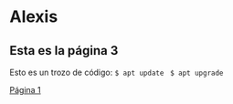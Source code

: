 #  Alexis
## Esta es la página 3

Esto es un trozo de código:
`$ apt update `
`$ apt upgrade`

[Página 1](./pag1.md)